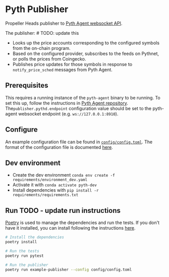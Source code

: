 # Pyth Publisher
Propeller Heads publisher to [Pyth Agent websocket API](https://docs.pyth.network/price-feeds/publish-data/pyth-client-websocket-api).

The publisher: # TODO: update this
- Looks up the price accounts corresponding to the configured symbols from the on-chain program.
- Based on the configured provider, subscribes to the feeds on Pythnet, or polls the prices from Coingecko.
- Publishes price updates for those symbols in response to `notify_price_sched` messages from Pyth Agent.

## Prerequisites
This requires a running instance of the `pyth-agent` binary to be running. To set this up, follow the instructions in [Pyth Agent repository](https://github.com/pyth-network/pyth-agent). 
The`publisher.pythd.endpoint` configuration value should be set to the pyth-agent websocket endpoint (e.g. `ws://127.0.0.1:8910`).

## Configure
An example configuration file can be found in [`config/config.toml`](config/config.toml). The format of the configuration file is documented [here](pyth_publisher/config.py).

## Dev environment

- Create the dev environment `conda env create -f requirements/environment_dev.yaml`
- Activate it with `conda activate pyth-dev`
- Install dependencies with `pip install -r requirements/requirements.txt` 

## Run TODO - update run instructions

[Poetry](https://python-poetry.org/docs/) is used to manage the dependencies and run the tests. If you don't have it installed, you can install following the instructions [here](https://python-poetry.org/docs/#installation).

```bash
# Install the dependencies
poetry install

# Run the tests
poetry run pytest

# Run the publisher
poetry run example-publisher --config config/config.toml
```

